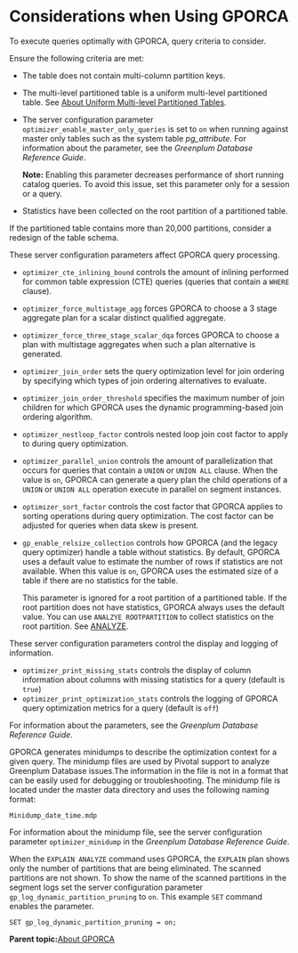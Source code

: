 # Considerations when Using GPORCA 

To execute queries optimally with GPORCA, query criteria to consider.

Ensure the following criteria are met:

-   The table does not contain multi-column partition keys.
-   The multi-level partitioned table is a uniform multi-level partitioned table. See [About Uniform Multi-level Partitioned Tables](query-piv-uniform-part-tbl.html).
-   The server configuration parameter `optimizer_enable_master_only_queries` is set to `on` when running against master only tables such as the system table *pg\_attribute*. For information about the parameter, see the *Greenplum Database Reference Guide*.

    **Note:** Enabling this parameter decreases performance of short running catalog queries. To avoid this issue, set this parameter only for a session or a query.

-   Statistics have been collected on the root partition of a partitioned table.

If the partitioned table contains more than 20,000 partitions, consider a redesign of the table schema.

These server configuration parameters affect GPORCA query processing.

-   `optimizer_cte_inlining_bound` controls the amount of inlining performed for common table expression \(CTE\) queries \(queries that contain a `WHERE` clause\).
-   `optimizer_force_multistage_agg` forces GPORCA to choose a 3 stage aggregate plan for a scalar distinct qualified aggregate.
-   `optimizer_force_three_stage_scalar_dqa` forces GPORCA to choose a plan with multistage aggregates when such a plan alternative is generated.
-   `optimizer_join_order` sets the query optimization level for join ordering by specifying which types of join ordering alternatives to evaluate.
-   `optimizer_join_order_threshold` specifies the maximum number of join children for which GPORCA uses the dynamic programming-based join ordering algorithm.
-   `optimizer_nestloop_factor` controls nested loop join cost factor to apply to during query optimization.
-   `optimizer_parallel_union` controls the amount of parallelization that occurs for queries that contain a `UNION` or `UNION ALL` clause. When the value is `on`, GPORCA can generate a query plan the child operations of a `UNION` or `UNION ALL` operation execute in parallel on segment instances.
-   `optimizer_sort_factor` controls the cost factor that GPORCA applies to sorting operations during query optimization. The cost factor can be adjusted for queries when data skew is present.
-   `gp_enable_relsize_collection` controls how GPORCA \(and the legacy query optimizer\) handle a table without statistics. By default, GPORCA uses a default value to estimate the number of rows if statistics are not available. When this value is `on`, GPORCA uses the estimated size of a table if there are no statistics for the table.

    This parameter is ignored for a root partition of a partitioned table. If the root partition does not have statistics, GPORCA always uses the default value. You can use `ANALZYE ROOTPARTITION` to collect statistics on the root partition. See [ANALYZE](../../../ref_guide/sql_commands/ANALYZE.html).


These server configuration parameters control the display and logging of information.

-   `optimizer_print_missing_stats` controls the display of column information about columns with missing statistics for a query \(default is `true`\)
-   `optimizer_print_optimization_stats` controls the logging of GPORCA query optimization metrics for a query \(default is `off`\)

For information about the parameters, see the *Greenplum Database Reference Guide*.

GPORCA generates minidumps to describe the optimization context for a given query. The minidump files are used by Pivotal support to analyze Greenplum Database issues.The information in the file is not in a format that can be easily used for debugging or troubleshooting. The minidump file is located under the master data directory and uses the following naming format:

`Minidump_date_time.mdp`

For information about the minidump file, see the server configuration parameter `optimizer_minidump` in the *Greenplum Database Reference Guide*.

When the `EXPLAIN ANALYZE` command uses GPORCA, the `EXPLAIN` plan shows only the number of partitions that are being eliminated. The scanned partitions are not shown. To show the name of the scanned partitions in the segment logs set the server configuration parameter `gp_log_dynamic_partition_pruning` to `on`. This example `SET` command enables the parameter.

```
SET gp_log_dynamic_partition_pruning = on;
```

**Parent topic:**[About GPORCA](../../query/topics/query-piv-optimizer.html)

